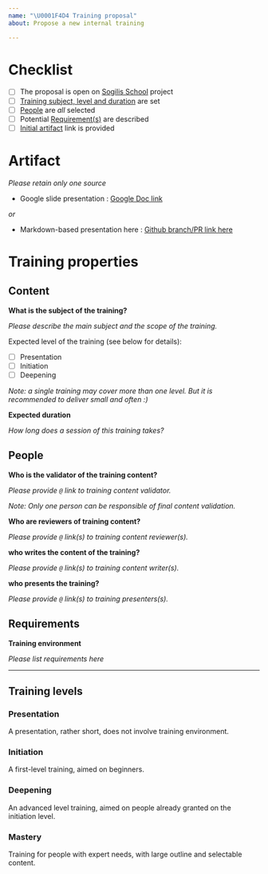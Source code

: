 ```yaml
---
name: "\U0001F4D4 Training proposal"
about: Propose a new internal training

---
```


# Checklist
- [ ] The proposal is open on [Sogilis School](https://github.com/sogilis/sogilis-school) project
- [ ] [Training subject, level and duration](#content) are set
- [ ] [People](#people) are *all* selected
- [ ] Potential [Requirement(s)](#requirements) are described
- [ ] [Initial artifact](#artifact) link is provided

# Artifact

*Please retain only one source*

- Google slide presentation : [Google Doc link]()

*or*

- Markdown-based presentation here : [Github branch/PR link here]()

# Training properties

## Content

**What is the subject of the training?**

*Please describe the main subject and the scope of the training.*

Expected level of the training (see below for details):
- [ ] Presentation
- [ ] Initiation
- [ ] Deepening

*Note: a single training may cover more than one level. But it is recommended to deliver small and often :)*

**Expected duration**

*How long does a session of this training takes?*

## People 

**Who is the validator of the training content?**

*Please provide `@` link to training content validator.*

*Note: Only one person can be responsible of final content validation.*

**Who are reviewers of training content?**

*Please provide `@` link(s) to training content reviewer(s).*

**who writes the content of the training?**

*Please provide `@` link(s) to training content writer(s).*

**who presents the training?**

*Please provide `@` link(s) to training presenters(s).*

## Requirements

**Training environment**

*Please list requirements here*


----

## Training levels

### Presentation
A presentation, rather short, does not involve training environment.

### Initiation
A first-level training, aimed on beginners.

### Deepening
An advanced level training, aimed on people already granted on the initiation level.

### Mastery
Training for people with expert needs, with large outline and selectable content.
